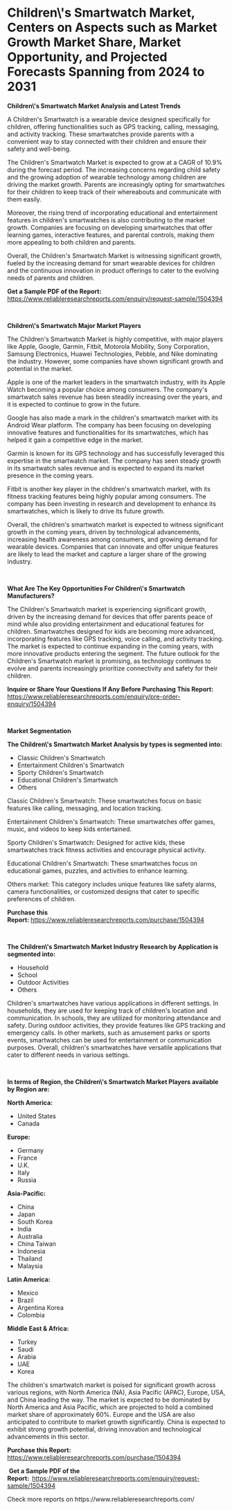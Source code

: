 <p><h1>Children\'s Smartwatch Market, Centers on Aspects such as Market Growth Market Share, Market Opportunity, and Projected Forecasts Spanning from 2024 to 2031</h1></p><p><strong>Children\'s Smartwatch Market Analysis and Latest Trends</strong></p>
<p><p>A Children's Smartwatch is a wearable device designed specifically for children, offering functionalities such as GPS tracking, calling, messaging, and activity tracking. These smartwatches provide parents with a convenient way to stay connected with their children and ensure their safety and well-being.</p><p>The Children's Smartwatch Market is expected to grow at a CAGR of 10.9% during the forecast period. The increasing concerns regarding child safety and the growing adoption of wearable technology among children are driving the market growth. Parents are increasingly opting for smartwatches for their children to keep track of their whereabouts and communicate with them easily.</p><p>Moreover, the rising trend of incorporating educational and entertainment features in children's smartwatches is also contributing to the market growth. Companies are focusing on developing smartwatches that offer learning games, interactive features, and parental controls, making them more appealing to both children and parents.</p><p>Overall, the Children's Smartwatch Market is witnessing significant growth, fueled by the increasing demand for smart wearable devices for children and the continuous innovation in product offerings to cater to the evolving needs of parents and children.</p></p>
<p><strong>Get a Sample PDF of the Report:&nbsp;</strong> <a href="https://www.reliableresearchreports.com/enquiry/request-sample/1504394">https://www.reliableresearchreports.com/enquiry/request-sample/1504394</a></p>
<p>&nbsp;</p>
<p><strong>Children\'s Smartwatch Major Market Players</strong></p>
<p><p>The Children's Smartwatch Market is highly competitive, with major players like Apple, Google, Garmin, Fitbit, Motorola Mobility, Sony Corporation, Samsung Electronics, Huawei Technologies, Pebble, and Nike dominating the industry. However, some companies have shown significant growth and potential in the market.</p><p>Apple is one of the market leaders in the smartwatch industry, with its Apple Watch becoming a popular choice among consumers. The company's smartwatch sales revenue has been steadily increasing over the years, and it is expected to continue to grow in the future.</p><p>Google has also made a mark in the children's smartwatch market with its Android Wear platform. The company has been focusing on developing innovative features and functionalities for its smartwatches, which has helped it gain a competitive edge in the market.</p><p>Garmin is known for its GPS technology and has successfully leveraged this expertise in the smartwatch market. The company has seen steady growth in its smartwatch sales revenue and is expected to expand its market presence in the coming years.</p><p>Fitbit is another key player in the children's smartwatch market, with its fitness tracking features being highly popular among consumers. The company has been investing in research and development to enhance its smartwatches, which is likely to drive its future growth.</p><p>Overall, the children's smartwatch market is expected to witness significant growth in the coming years, driven by technological advancements, increasing health awareness among consumers, and growing demand for wearable devices. Companies that can innovate and offer unique features are likely to lead the market and capture a larger share of the growing industry.</p></p>
<p>&nbsp;</p>
<p><strong>What Are The Key Opportunities For Children\'s Smartwatch Manufacturers?</strong></p>
<p><p>The Children's Smartwatch market is experiencing significant growth, driven by the increasing demand for devices that offer parents peace of mind while also providing entertainment and educational features for children. Smartwatches designed for kids are becoming more advanced, incorporating features like GPS tracking, voice calling, and activity tracking. The market is expected to continue expanding in the coming years, with more innovative products entering the segment. The future outlook for the Children's Smartwatch market is promising, as technology continues to evolve and parents increasingly prioritize connectivity and safety for their children.</p></p>
<p><strong>Inquire or Share Your Questions If Any Before Purchasing This Report:</strong> <a href="https://www.reliableresearchreports.com/enquiry/pre-order-enquiry/1504394">https://www.reliableresearchreports.com/enquiry/pre-order-enquiry/1504394</a></p>
<p>&nbsp;</p>
<p><strong>Market Segmentation</strong></p>
<p><strong>The Children\'s Smartwatch Market Analysis by types is segmented into:</strong></p>
<p><ul><li>Classic Children's Smartwatch</li><li>Entertainment Children's Smartwatch</li><li>Sporty Children's Smartwatch</li><li>Educational Children's Smartwatch</li><li>Others</li></ul></p>
<p><p>Classic Children's Smartwatch: These smartwatches focus on basic features like calling, messaging, and location tracking.</p><p>Entertainment Children's Smartwatch: These smartwatches offer games, music, and videos to keep kids entertained.</p><p>Sporty Children's Smartwatch: Designed for active kids, these smartwatches track fitness activities and encourage physical activity.</p><p>Educational Children's Smartwatch: These smartwatches focus on educational games, puzzles, and activities to enhance learning.</p><p>Others market: This category includes unique features like safety alarms, camera functionalities, or customized designs that cater to specific preferences of children.</p></p>
<p><strong>Purchase this Report:&nbsp;</strong><a href="https://www.reliableresearchreports.com/purchase/1504394">https://www.reliableresearchreports.com/purchase/1504394</a></p>
<p>&nbsp;</p>
<p><strong>The Children\'s Smartwatch Market Industry Research by Application is segmented into:</strong></p>
<p><ul><li>Household</li><li>School</li><li>Outdoor Activities</li><li>Others</li></ul></p>
<p><p>Children's smartwatches have various applications in different settings. In households, they are used for keeping track of children's location and communication. In schools, they are utilized for monitoring attendance and safety. During outdoor activities, they provide features like GPS tracking and emergency calls. In other markets, such as amusement parks or sports events, smartwatches can be used for entertainment or communication purposes. Overall, children's smartwatches have versatile applications that cater to different needs in various settings.</p></p>
<p>&nbsp;</p>
<p><strong>In terms of Region, the Children\'s Smartwatch Market Players available by Region are:</strong></p>
<p>
    <p> <strong> North America: </strong>
        <ul>
            <li>United States</li>
            <li>Canada</li>
        </ul>
        </p> 
    <p> <strong> Europe: </strong>
        <ul>
            <li>Germany</li>
            <li>France</li>
            <li>U.K.</li>
            <li>Italy</li>
            <li>Russia</li>
        </ul>
        </p> 
    <p> <strong> Asia-Pacific: </strong>
        <ul>
            <li>China</li>
            <li>Japan</li>
            <li>South Korea</li>
            <li>India</li>
            <li>Australia</li>
            <li>China Taiwan</li>
            <li>Indonesia</li>
            <li>Thailand</li>
            <li>Malaysia</li>
        </ul>
        </p> 
    <p> <strong> Latin America: </strong>
        <ul>
            <li>Mexico</li>
            <li>Brazil</li>
            <li>Argentina Korea</li>
            <li>Colombia</li>
        </ul>
        </p> 
    <p> <strong> Middle East & Africa: </strong>
        <ul>
            <li>Turkey</li>
            <li>Saudi</li>
            <li>Arabia</li>
            <li>UAE</li>
            <li>Korea</li>
        </ul>
    </p>
    </p>
<p><p>The children's smartwatch market is poised for significant growth across various regions, with North America (NA), Asia Pacific (APAC), Europe, USA, and China leading the way. The market is expected to be dominated by North America and Asia Pacific, which are projected to hold a combined market share of approximately 60%. Europe and the USA are also anticipated to contribute to market growth significantly. China is expected to exhibit strong growth potential, driving innovation and technological advancements in this sector.</p></p>
<p><strong>Purchase this Report: </strong><a href="https://www.reliableresearchreports.com/purchase/1504394">https://www.reliableresearchreports.com/purchase/1504394</a></p>
<p>&nbsp;<strong>Get a Sample PDF of the Report:&nbsp;&nbsp;</strong><a href="https://www.reliableresearchreports.com/enquiry/request-sample/1504394">https://www.reliableresearchreports.com/enquiry/request-sample/1504394</a></p>
<p><strong></strong></p>
<p>Check more reports on https://www.reliableresearchreports.com/</p>